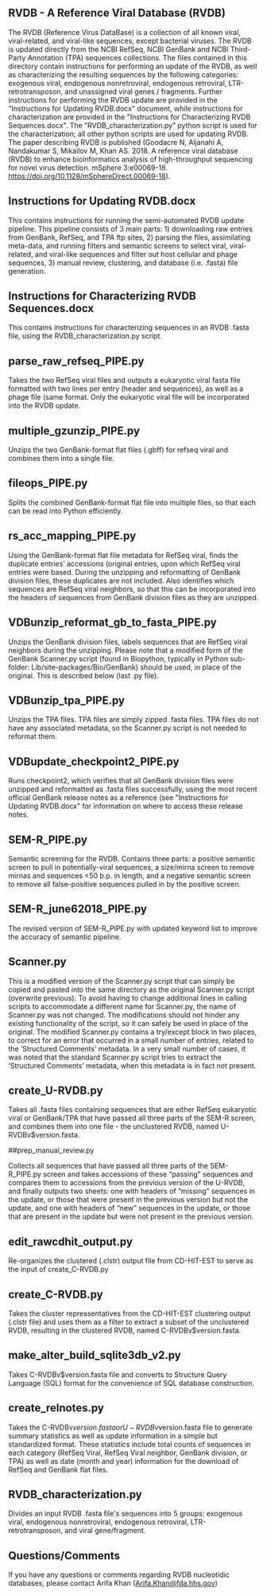 ## RVDB - A Reference Viral Database (RVDB)

The RVDB (Reference Virus DataBase) is a collection of all known viral, viral-related, and viral-like sequences, except bacterial viruses. The RVDB is updated directly from the NCBI RefSeq, NCBI GenBank and NCBI Third-Party Annotation (TPA) sequences collections. The files contained in this directory contain instructions for performing an update of the RVDB, as well as characterizing the resulting sequences by the following categories: exogenous viral, endogenous nonretroviral, endogenous retroviral, LTR-retrotransposon, and unassigned viral genes / fragments. Further instructions for performing the RVDB update are provided in the "Instructions for Updating RVDB.docx" document, while instructions for characterization are provided in the "Instructions for Characterizing RVDB Sequences.docx". The “RVDB_characterization.py” python script is used for the characterization; all other python scripts are used for updating RVDB. The paper describing RVDB is published (Goodacre N, Aljanahi A, Nandakumar S, Mikailov M, Khan AS. 2018. A reference viral database (RVDB) to enhance bioinformatics analysis of high-throughput sequencing for novel virus detection. mSphere 3:e00069-18. https://doi.org/10.1128/mSphereDirect.00069-18).


## Instructions for Updating RVDB.docx

This contains instructions for running the semi-automated RVDB update pipeline. This pipeline consists of 3 main parts: 1) downloading raw entries from GenBank, RefSeq, and TPA ftp sites, 2) parsing the files, assimilating meta-data, and running filters and semantic screens to select viral, viral-related, and viral-like sequences and filter out host cellular and phage sequences, 3) manual review, clustering, and database (i.e. .fasta) file generation. 


## Instructions for Characterizing RVDB Sequences.docx

This contains instructions for characterizing sequences in an RVDB .fasta file, using the RVDB_characterization.py script. 


## parse_raw_refseq_PIPE.py 

Takes the two RefSeq viral files and outputs a eukaryotic viral fasta file formatted with two lines per entry (header and sequences), as well as a phage file (same format. Only the eukaryotic viral file will be incorporated into the RVDB update.

## multiple_gzunzip_PIPE.py

Unzips the two GenBank-format flat files (.gbff) for refseq viral and combines them into a single file. 

## fileops_PIPE.py 

Splits the combined GenBank-format flat file into multiple files, so that each can be read into Python efficiently. 

## rs_acc_mapping_PIPE.py 

Using the GenBank-format flat file metadata for RefSeq viral, finds the duplicate entries’ accessions (original entries, upon which RefSeq viral entries were based. During the unzipping and reformatting of GenBank division files, these duplicates are not included. Also identifies which sequences are RefSeq viral neighbors, so that this can be incorporated into the headers of sequences from GenBank division files as they are unzipped. 

## VDBunzip_reformat_gb_to_fasta_PIPE.py 

Unzips the GenBank division files, labels sequences that are RefSeq viral neighbors during the unzipping. Please note that a modified form of the GenBank Scanner.py script (found in Biopython, typically in Python sub-folder: Lib/site-packages/Bio/GenBank) should be used, in place of the original. This is described below (last .py file). 

## VDBunzip_tpa_PIPE.py 

Unzips the TPA files. TPA files are simply zipped .fasta files. TPA files do not have any associated metadata, so the Scanner.py script is not needed to reformat them. 

## VDBupdate_checkpoint2_PIPE.py 

Runs checkpoint2, which verifies that all GenBank division files were unzipped and reformatted as .fasta files successfully, using the most recent official GenBank release notes as a reference (see "Instructions for Updating RVDB.docx" for information on where to access these release notes.

## SEM-R_PIPE.py 

Semantic screening for the RVDB. Contains three parts: a positive semantic screen to pull in potentially-viral sequences, a size/mirna screen to remove mirnas and sequences <50 b.p. in length, and a negative semantic screen to remove all false-positive sequences pulled in by the positive screen. 

## SEM-R_june62018_PIPE.py

The revised version of SEM-R_PIPE.py with updated keyword list to improve the accuracy of semantic pipeline. 


## Scanner.py

This is a modified version of the Scanner.py script that can simply be copied and pasted into the same directory as the original Scanner.py script (overwrite previous). To avoid having to change additional lines in calling scripts to accommodate a different name for Scanner.py, the name of Scanner.py was not changed. The modifications should not hinder any existing functionality of the script, so it can safely be used in place of the original. The modified Scanner.py contains a try/except block in two places, to correct for an error that occurred in a small number of entries, related to the ‘Structured Comments’ metadata. In a very small number of cases, it was noted that the standard Scanner.py script tries to extract the ‘Structured Comments’ metadata, when this metadata is in fact not present. 

## create_U-RVDB.py

Takes all .fasta files containing sequences that are either RefSeq eukaryotic viral or GenBank/TPA that have passed all three parts of the SEM-R screen, and combines them into one file - the unclustered RVDB, named U-RVDBv$version.fasta. 

##prep_manual_review.py

Collects all sequences that have passed all three parts of the SEM-R_PIPE.py screen and takes accessions of these “passing” sequences and compares them to accessions from the previous version of the U-RVDB, and finally outputs two sheets: one with headers of “missing” sequences in the update, or those that were present in the previous version but not the update, and one with headers of “new” sequences in the update, or those that are present in the update but were not present in the previous version.

## edit_rawcdhit_output.py

Re-organizes the clustered (.clstr) output file from CD-HIT-EST to serve as the input of create_C-RVDB.py

## create_C-RVDB.py

Takes the cluster repressentatives from the CD-HIT-EST clustering output (.clstr file) and uses them as a filter to extract a subset of the unclustered RVDB, resulting in the clustered RVDB, named C-RVDBv$version.fasta. 

## make_alter_build_sqlite3db_v2.py
Takes C-RVDBv$version.fasta file and converts to Structure Query Language (SQL) format for the convenience of SQL database construction. 

## create_relnotes.py

Takes the C-RVDBv$version.fasta or U-RVDBv$version.fasta file to generate summary statistics as well as update information in a simple but standardized format. These statistics include total counts of sequences in each category (RefSeq Viral, RefSeq Viral neighbor, GenBank division, or TPA) as well as date (month and year) information for the download of RefSeq and GenBank flat files.

## RVDB_characterization.py

Divides an input RVDB .fasta file's sequences into 5 groups: exogenous viral, endogenous nonretroviral, endogenous retroviral, LTR-retrotransposon, and viral gene/fragment. 



## Questions/Comments

If you have any questions or comments regarding RVDB nucleotidic databases, please contact Arifa Khan (Arifa.Khan@fda.hhs.gov)
